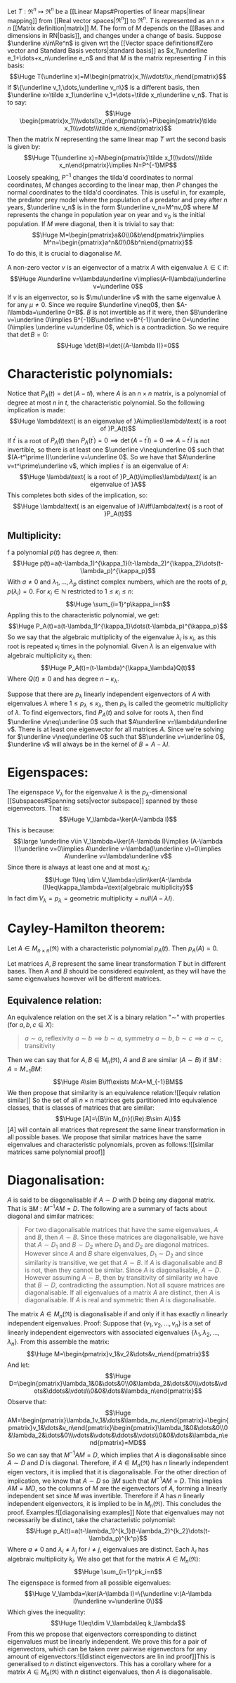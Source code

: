 
Let $T:\Re^n\mapsto\Re^n$ be a [[Linear Maps#Properties of linear maps|linear mapping]] from [[Real vector spaces|$\Re^n$]] to $\Re^n$. $T$ is represented as an $n\times n$ [[Matrix definition|matrix]] $M$. The form of $M$ depends on the [[Bases and dimensions in RN|basis]], and changes under a change of basis. Suppose $\underline x\in\Re^n$ is given wrt the [[Vector space definitions#Zero vector and Standard Basis vectors|standard basis]] as $x_1\underline e_1+\dots+x_n\underline e_n$ and that $M$ is the matrix representing $T$ in this basis:$$\Huge T(\underline x)=M\begin{pmatrix}x_1\\\vdots\\x_n\end{pmatrix}$$If $\{\underline v_1,\dots,\underline v_n\}$ is a different basis, then $\underline x=\tilde x_1\underline v_1+\dots+\tilde x_n\underline v_n$. That is to say:$$\Huge \begin{pmatrix}x_1\\\vdots\\x_n\end{pmatrix}=P\begin{pmatrix}\tilde x_1\\\vdots\\\tilde x_n\end{pmatrix}$$Then the matrix $N$ representing the same linear map $T$ wrt the second basis is given by:$$\Huge T(\underline x)=N\begin{pmatrix}\tilde x_1\\\vdots\\\tilde x_n\end{pmatrix}\implies N=P^{-1}MP$$Loosely speaking, $P^{-1}$ changes the tilda'd coordinates to normal coordinates, $M$ changes according to the linear map, then $P$ changes the normal coordinates to the tilda'd coordinates. This is useful in, for example, the predator prey model where the population of a predator and prey after $n$ years, $\underline v_n$ is in the form $\underline v_n=M^nv_0$ where $M$ represents the change in population year on year and $v_0$ is the initial population. If $M$ were diagonal, then it is trivial to say that:$$\Huge M=\begin{pmatrix}a&0\\0&b\end{pmatrix}\implies M^n=\begin{pmatrix}a^n&0\\0&b^n\end{pmatrix}$$ To do this, it is crucial to diagonalise $M$.

A non-zero vector $v$ is an eigenvector of a matrix $A$ with eigenvalue $\lambda\in\mathbb C$ if:$$\Huge A\underline v=\lambda\underline v\implies(A-I\lambda)\underline v=\underline 0$$If $v$ is an eigenvector, so is $\mu\underline v$ with the same eigenvalue $\lambda$ for any $\mu\neq0$. Since we require $\underline v\neq0$, then $A-I\lambda=\underline 0=B$. $B$ is not invertible as if it were, then $B\underline v=\underline 0\implies B^{-1}B\underline v=B^{-1}\underline 0=\underline 0\implies \underline v=\underline 0$, which is a contradiction. So we require that $\det B=0$:$$\Huge \det{B}=\det{(A-\lambda I)}=0$$
# Characteristic polynomials:

Notice that $P_A(t)=\det(A-tI)$, where $A$ is an $n\times n$ matrix, is a polynomial of degree at most $n$ in $t$, the characteristic polynomial. So the following implication is made:$$\Huge \lambda\text{  is an eigenvalue of }A\implies\lambda\text{  is a root of }P_A(t)$$If $t^\prime$ is a root of $P_A(t)$ then $P_A(t^\prime)=0\implies \det(A-t^\prime I)=0\implies A-t^\prime I$ is not invertible, so there is at least one $\underline v\neq\underline 0$ such that $(A-t^\prime I)\underline v=\underline 0$. So we have that $A\underline v=t^\prime\underline v$, which implies $t^\prime$ is an eigenvalue of $A$:$$\Huge \lambda\text{  is a root of }P_A(t)\implies\lambda\text{  is an eigenvalue of }A$$This completes both sides of the implication, so:$$\Huge \lambda\text{  is an eigenvalue of }A\iff\lambda\text{  is a root of }P_A(t)$$

## Multiplicity:

f a polynomial $p(t)$ has degree $n$, then:$$\Huge p(t)=a(t-\lambda_1)^{\kappa_1}(t-\lambda_2)^{\kappa_2}\dots(t-\lambda_p)^{\kappa_p}$$With $a\neq0$ and $\lambda_1,\dots,\lambda_p$ distinct complex numbers, which are the roots of $p$, $p(\lambda_i)=0$. For $\kappa_i\in\mathbb N$ restricted to $1\leq\kappa_i\leq n$:$$\Huge \sum_{i=1}^p\kappa_i=n$$
Appling this to the characteristic polynomial, we get:$$\Huge P_A(t)=a(t-\lambda_1)^{\kappa_1}\dots(t-\lambda_p)^{\kappa_p}$$So we say that the algebraic multiplicity of the eigenvalue $\lambda_i$ is $\kappa_i$, as this root is repeated $\kappa_i$ times in the polynomial. Given $\lambda$ is an eigenvalue with algebraic multiplicity $\kappa_\lambda$ then:$$\Huge P_A(t)=(t-\lambda)^{\kappa_\lambda}Q(t)$$Where $Q(t)\neq0$ and has degree $n-\kappa_\lambda$.

Suppose that there are $p_\lambda$ linearly independent eigenvectors of $A$ with eigenvalues $\lambda$ where $1\leq p_\lambda\leq\kappa_\lambda$, then $p_\lambda$ is called the geometric multiplicity of $\lambda$. To find eigenvectors, find $P_A(t)$ and solve for roots $\lambda$, then find $\underline v\neq\underline 0$ such that $A\underline v=\lambda\underline v$. There is at least one eigenvector for all matrices $A$. Since we're solving for $\underline v\neq\underline 0$ such that $B\underline v=\underline 0$, $\underline v$ will always be in the kernel of $B=A-\lambda I$.

# Eigenspaces:

The eigenspace $V_\lambda$ for the eigenvalue $\lambda$ is the $p_\lambda$-dimensional [[Subspaces#Spanning sets|vector subspace]] spanned by these eigenvectors. That is:$$\Huge V_\lambda=\ker(A-\lambda I)$$This is because:$$\large \underline v\in V_\lambda=\ker(A-\lambda I)\implies (A-\lambda I)\underline v=0\implies A\underline v-\lambda(I\underline v)=0\implies A\underline v=\lambda\underline v$$Since there is always at least one and at most $\kappa_\lambda$:$$\Huge 1\leq \dim V_\lambda=\dim\ker(A-\lambda I)\leq\kappa_\lambda=\text{algebraic multiplicity}$$In fact $\dim V_{\lambda}=p_\lambda=\text{geometric multiplicity}=null(A-\lambda I)$.  

# Cayley-Hamilton theorem:

Let $A\in M_{n\times n}(\Re)$ with a characteristic polynomial $p_A(t)$. Then $p_A(A)=0$. 

Let matrices $A,B$ represent the same linear transformation $T$ but in different bases. Then $A$ and $B$ should be considered equivalent, as they will have the same eigenvalues however will be different matrices.
## Equivalence relation:
An equivalence relation on the set $X$ is a binary relation "$\sim$" with properties (for $a,b,c\in X$):
>$a\sim a$, reflexivity
>$a\sim b\implies b\sim a$, symmetry
>$a\sim b$, $b\sim c\implies a\sim c$, transitivity

Then we can say that for $A,B\in M_n(\Re)$, $A$ and $B$ are similar ($A\sim B$) if $\exists M:A=M_{-1}BM$:$$\Huge A\sim B\iff\exists M:A=M_{-1}BM$$We then propose that similarity is an equivalence relation:![[equiv relation similar]]
So the set of all $n\times n$ matrices gets partitioned into equivalence classes, that is classes of matrices that are similar:$$\Huge [A]=\{B\in M_{n}(\Re):B\sim A\}$$$[A]$ will contain all matrices that represent the same linear transformation in all possible bases. We propose that similar matrices have the same eigenvalues and characteristic polynomials, proven as follows:![[similar matrices same polynomial proof]]
# Diagonalisation:

$A$ is said to be diagonalisable if $A\sim D$ with $D$ being any diagonal matrix. That is $\exists M:M^{-1}AM=D$. The following are a summary of facts about diagonal and similar matrices:
> For two diagonalisable matrices that have the same eigenvalues, $A$ and $B$, then $A\sim B$. Since these matrices are diagonalisable, we have that $A\sim D_1$ and $B\sim D_2$ where $D_1$ and $D_2$ are diagonal matrices. However since $A$ and $B$ share eigenvalues, $D_1\sim D_2$ and since similarity is transitive, we get that $A\sim B$.
> If $A$ is diagonalisable and $B$ is not, then they cannot be similar. Since $A$ is diagonalisable, $A\sim D$. However assuming $A\sim B$, then by transitivity of similarity we have that $B\sim D$, contradicting the assumption.
> Not all square matrices are diagonalisable.
> If all eigenvalues of a matrix $A$ are distinct, then $A$ is diagonalisable.
> If $A$ is real and symmetric then $A$ is diagonalisable.

The matrix $A\in M_n(\Re)$ is diagonalisable if and only if it has exactly $n$ linearly independent eigenvalues. Proof: Suppose that $\{v_1,v_2,\dots,v_n\}$ is a set of linearly independent eigenvectors with associated eigenvalues $\{\lambda_1,\lambda_2,\dots,\lambda_n\}$. From this assemble the matrix:$$\Huge M=\begin{pmatrix}v_1&v_2&\dots&v_n\end{pmatrix}$$And let:$$\Huge D=\begin{pmatrix}\lambda_1&0&\dots&0\\0&\lambda_2&\dots&0\\\vdots&\vdots&\ddots&\vdots\\0&0&\dots&\lambda_n\end{pmatrix}$$Observe that:$$\Huge AM=\begin{pmatrix}\lambda_1v_1&\dots&\lambda_nv_n\end{pmatrix}=\begin{pmatrix}v_1&\dots&v_n\end{pmatrix}\begin{pmatrix}\lambda_1&0&\dots&0\\0&\lambda_2&\dots&0\\\vdots&\vdots&\ddots&\vdots\\0&0&\dots&\lambda_n\end{pmatrix}=MD$$So we can say that $M^{-1}AM=D$, which implies that $A$ is diagonalisable since $A\sim D$ and $D$ is diagonal. Therefore, if $A\in M_n(\Re)$ has $n$ linearly independent eigen vectors, it is implied that it is diagonalisable. For the other direction of implication, we know that $A\sim D$ so $\exists M$ such that $M^{-1}AM=D$. This implies $AM=MD$, so the columns of $M$ are the eigenvectors of $A$, forming a linearly independent set since $M$ was invertible. Therefore if $A$ has $n$ linearly independent eigenvectors, it is implied to be in $M_n(\Re)$. This concludes the proof. Examples:![[diagonalising examples]]
Note that eigenvalues may not necessarily be distinct, take the characteristic polynomial:$$\Huge p_A(t)=a(t-\lambda_1)^{k_1}(t-\lambda_2)^{k_2}\dots(t-\lambda_p)^{k^p}$$Where $a\neq0$ and $\lambda_i\neq\lambda_j$ for $i\neq j$, eigenvalues are distinct. Each $\lambda_i$ has algebraic multiplicity $k_i$. We also get that for the matrix $A\in M_n(\Re)$:$$\Huge \sum_{i=1}^pk_i=n$$The eigenspace is formed from all possible eigenvalues:$$\Huge V_\lambda=\ker(A-\lambda I)=\{\underline v:(A-\lambda I)\underline v=\underline 0\}$$Which gives the inequality:$$\Huge 1\leq\dim V_\lambda\leq k_\lambda$$From this we propose that eigenvectors corresponding to distinct eigenvalues must be linearly independent. We prove this for a pair of eigenvectors, which can be taken over pairwise eigenvectors for any amount of eigenvectors:![[distinct eigenvectors are lin ind proof]]This is generalised to $n$ distinct eigenvectors. This has a corollary where for a matrix $A\in M_n(\Re)$ with $n$ distinct eigenvalues, then $A$ is diagonalisable.